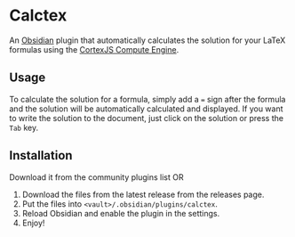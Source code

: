 # Calctex
An [Obsidian](https://obsidian.md/) plugin that automatically calculates the solution for your LaTeX formulas using the [CortexJS Compute Engine](https://cortexjs.io/compute-engine/).

## Usage
To calculate the solution for a formula, simply add a `=` sign after the formula and the solution will be automatically calculated and displayed. If you want to write the solution to the document, just click on the solution or press the `Tab` key.

## Installation
Download it from the community plugins list
OR
1. Download the files from the latest release from the releases page.
2. Put the files into `<vault>/.obsidian/plugins/calctex`.
3. Reload Obsidian and enable the plugin in the settings.
4. Enjoy!

